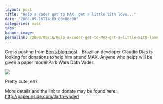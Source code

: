 ```yaml
---
layout: post
title: "Help a coder get to MAX, get a little Sith love..."
date: "2008-09-16T14:09:00+06:00"
categories: misc 
tags: 
banner_image: 
permalink: /2008/09/16/Help-a-coder-get-to-MAX-get-a-little-Sith-love
---
```


Cross posting from <a href="http://www.forta.com/blog/index.cfm/2008/9/16/Park-Wars-Darth-Vader">Ben's blog post</a> - Brazilian developer Claudio Dias is looking for donations to help him attend MAX. Anyone who helps will be given a paper model Park Wars Dath Vader:

<img src="http://paperinside.com/wp-content/images/southPark/parkHeroes/vader_04_resize.jpg">

Pretty cute, eh?

More details and the link to donate may be found here: <a href="http://paperinside.com/darth-vader/">http://paperinside.com/darth-vader/</a>